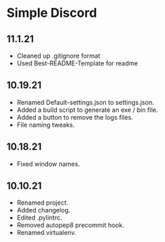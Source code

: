 # Simple Discord

## 11.1.21
 * Cleaned up .gitignore format
 * Used Best-README-Template for readme 

## 10.19.21
 * Renamed Default-settings.json to settings.json.
 * Added a build script to generate an exe / bin file.
 * Added a button to remove the logs files. 
 * File naming tweaks.
## 10.18.21
 * Fixed window names.
## 10.10.21
  * Renamed project.
  * Added changelog.
  * Edited .pylintrc.
  * Removed autopep8 precommit hook.
  * Renamed virtualenv. 
